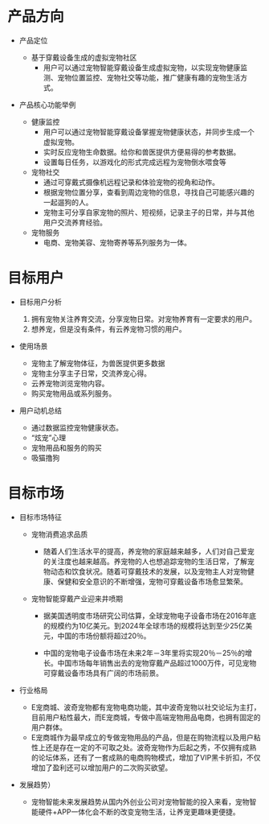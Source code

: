 # 产品方向
* 产品定位
    * 基于穿戴设备生成的虚拟宠物社区
        * 用户可以通过宠物智能穿戴设备生成虚拟宠物，以实现宠物健康监测、宠物位置监控、宠物社交等功能，推广健康有趣的宠物生活方式。



* 产品核心功能举例
    * 健康监控
        * 用户可以通过宠物智能穿戴设备掌握宠物健康状态，并同步生成一个虚拟宠物。
        * 实时反应宠物生命数据。给你和兽医提供方便易得的参考数据。
        * 设置每日任务，以游戏化的形式完成远程为宠物倒水喂食等
    * 宠物社交
        * 通过可穿戴式摄像机远程记录和体验宠物的视角和动作。
        * 根据宠物位置分享，查看到周边宠物的信息，寻找自己可能感兴趣的一起遛狗的人。
        * 宠物主可分享自家宠物的照片、短视频，记录主子的日常，并与其他用户交流养育经验。
    * 宠物服务
        * 电商、宠物美容、宠物寄养等系列服务为一体。

    

# 目标用户
* 目标用户分析
    1. 拥有宠物关注养育交流，分享宠物日常。对宠物养育有一定要求的用户。
    2. 想养宠，但是没有条件，有云养宠物习惯的用户。

* 使用场景
    * 宠物主了解宠物体征，为兽医提供更多数据
    * 宠物主分享主子日常，交流养宠心得。
    * 云养宠物浏览宠物内容。
    * 购买宠物用品或系列服务。

* 用户动机总结
    * 通过数据监控宠物健康状态。
    * “炫宠”心理
    * 宠物用品和服务的购买
    * 吸猫撸狗

# 目标市场
* 目标市场特征
    * 宠物消费追求品质
        * 随着人们生活水平的提高，养宠物的家庭越来越多，人们对自己爱宠的关注度也越来越高。养宠物的人也想追踪宠物的生活日常，了解宠物动态和饮食状况。随着可穿戴技术的发展，以及宠物主人对宠物健康、保健和安全意识的不断增强，宠物可穿戴设备市场愈显繁荣。
     
    * 宠物智能穿戴产业迎来井喷期
        * 据美国透明度市场研究公司估算，全球宠物电子设备市场在2016年底的规模约为10亿美元。到2024年全球市场的规模将达到至少25亿美元，中国的市场份额将超过20％。

        * 中国的宠物电子设备市场在未来2年－3年里将实现20％－25％的增长。中国市场每年销售出去的宠物穿戴产品超过1000万件，可见宠物可穿戴设备市场具有广阔的市场前景。

* 行业格局
   * E宠商城、波奇宠物都有宠物电商功能，其中波奇宠物以社交论坛为主打，目前用户粘性最大，而E宠商城，专做中高端宠物用品电商，也拥有固定的用户群体。
   * E宠商城作为最早成立的专做宠物用品的产品，但是在购物流程以及用户粘性上还是存在一定的不可取之处。波奇宠物作为后起之秀，不仅拥有成熟的论坛体系，还有了一套成熟的电商购物模式，增加了VIP黑卡折扣，不仅增加了盈利还可以增加用户的二次购买欲望。

* 发展趋势）
  * 宠物智能未来发展趋势从国内外创业公司对宠物智能的投入来看，宠物智能硬件+APP一体化会不断的改变宠物生活，让养宠更趣味更便捷。

